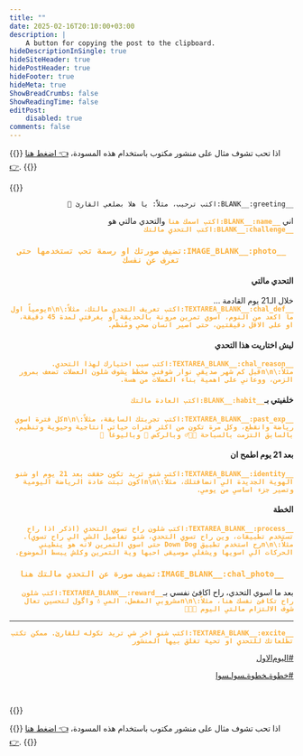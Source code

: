 ```yaml
---
title: ""
date: 2025-02-16T20:10:00+03:00
description: |
    A button for copying the post to the clipboard.
hideDescriptionInSingle: true
hideSiteHeader: true
hidePostHeader: true
hideFooter: true
hideMeta: true
ShowBreadCrumbs: false
ShowReadingTime: false
editPost:
    disabled: true
comments: false
---
```

{{<rtl>}}
اذا تحب تشوف مثال على منشور مكتوب باستخدام هذه المسودة،
<a href="https://mightynetworks.com/app/8/spaces/10808703/posts/80686545" target="_blank" rel="noopener noreferrer">👈 اضغط هنا 👉</a>.
{{</rtl>}}

{{<fillableText id="29dc-day1-post">}}
<p dir="rtl"><code>__BLANK__:greeting:اكتب ترحيب، مثلاًً: يا هلا بضلعي القارئ 👋</code></p>
<p dir="rtl">اني <strong><span style="color:rgb(251, 176, 59);"><code>__BLANK__:name:اكتب اسمك هنا</code></span></strong> والتحدي مالتي هو <strong><span style="color:rgb(251, 176, 59);"><code>__BLANK__:challenge:اكتب التحدي مالتك</code></span></strong></p>
<h3 dir="rtl" style="text-align:center;"><span style="color:rgb(251, 176, 59);"> <code>__IMAGE_BLANK__:photo:تضيف صورتك او رسمة تحب تستخدمها حتى تعرف عن نفسك</code></span></h3>

<h4 dir="rtl">التحدي مالتي</h4>
<p dir="rtl">خلال الـ21 يوم القادمة ...
<br>
<strong><span style="color:rgb(251, 176, 59);"><code>__TEXTAREA_BLANK__:chal_def:اكتب تعريف التحدي مالتك، مثلاً:\n\nيومياً اول ما اكعد من النوم، اسوي تمرين مرونة بالحديقة او بغرفتي لمدة 45 دقيقة، او على الاقل دقيقتين، حتى اصير انسان صحي ومُنظّم.</code></span></strong></p>

<h4 dir="rtl">ليش اختاريت هذا التحدي</h4>
<p dir="rtl">
<strong><span style="color:rgb(251, 176, 59);"><code>__TEXTAREA_BLANK__:chal_reason:اكتب سبب اختيارك لهذا التحدي. مثلاً:\n\nقبل كم شهر صديقي نوار شوفني مخطط يشوف شلون العضلات تضعف بمرور الزمن، ووعاني على اهمية بناء العضلات من هسة.</code></span></strong></p>

<h4 dir="rtl">خلفيتي بـ<strong><span style="color:rgb(251, 176, 59);"><code>__BLANK__:habit:اكتب العادة مالتك</code></span></strong></h4>
<p dir="rtl"><strong><span style="color:rgb(251, 176, 59);"><code>__TEXTAREA_BLANK__:past_exp:اكتب تجربتك السابقة، مثلاً:\n\nكل فترة اسوي رياضة وانقطع، وكل مرة تكون من اكثر فترات حياتي انتاجية وحيوية وتنظيم. بالسابق التزمت بالسباحة 🏊🏼‍♂️ وبالركض 🏃 وباليوغا 🧘</code></span></strong></p>

<h4 dir="rtl">بعد 21 يوم اطمح ان</h4>
<p dir="rtl"><strong><span style="color:rgb(251, 176, 59);"><code>__TEXTAREA_BLANK__:identity:اكتب شنو تريد تكون حققت بعد 21 يوم او شنو الهوية الجديدة الي انضافتلك، مثلاً:\n\nاكون ثبتت عادة الرياضة اليومية وتصير جزء اساسي من يومي.</code></span></strong></p>
<h4 dir="rtl">الخطة</h4>
<p dir="rtl"><strong><span style="color:rgb(251, 176, 59);"><code>__TEXTAREA_BLANK__:process:اكتب شلون راح تسوي التحدي (اذكر اذا راح تستخدم تطبيقات، وين راح تسوي التحدي، شنو تفاصيل الشي الي راح تسوي). مثلاً:\n\nرح استخدم تطبيق Down Dog حتى اسوي التمرين لانه هو ينطيني الحركات الي اسويها ويشغلي موسيقى احبها وية التمرين وكلش يبسط الموضوع.</code></span></strong></p>
<h3 dir="rtl" style="text-align:center;"><span style="color:rgb(251, 176, 59);"><code>__IMAGE_BLANK__:chal_photo:تضيف صورة عن التحدي مالتك هنا</code></span></h3>

<p dir="rtl">بعد ما اسوي التحدي، راح اكافئ نفسي بـ<strong><span style="color:rgb(251, 176, 59);"><code>__TEXTAREA_BLANK__:reward:اكتب شلون راح تكافئ نفسك هنا، مثلاً:\n\nمشروبي المفضل، المي 💧 واگول لتحسين تعال شوف الالتزام مالتي اليوم 💪🏼😂</code></span></strong></p>

<hr>
<p dir="rtl"><span style="color:rgb(251, 176, 59);"><strong><code>__TEXTAREA_BLANK__:excite:اكتب شنو اخر شي تريد تكوله للقارئ. ممكن تكتب تطلعاتك للتحدي او تحية تغلق بيها المنشور</code></strong></span></p>
<p dir="rtl"><a class="navigate mighty-hashtag" href="https://rihla.mn.co/spaces/18558551/search?term=%23%D8%A7%D9%84%D9%8A%D9%88%EF%BB%A1%D8%A7%D9%84%D8%A7%D9%88%D9%84">#اليوﻡالاول</a></p>
<p dir="rtl"><a class="navigate mighty-hashtag" href="https://rihla.mn.co/spaces/18558551/search?term=%23%D8%AE%D8%B7%D9%88%D8%A9%D9%80%D8%AE%D8%B7%D9%88%D8%A9%D9%80%D8%B3%D9%88%D8%A7%D9%80%D8%B3%D9%88%D8%A7">#خطوةـخطوةـسواـسوا</a></p>
<p>&nbsp;</p>
{{</fillableText>}}

{{<rtl>}}
اذا تحب تشوف مثال على منشور مكتوب باستخدام هذه المسودة،
<a href="https://mightynetworks.com/app/8/spaces/10808703/posts/80686545" target="_blank" rel="noopener noreferrer">👈 اضغط هنا 👉</a>.
{{</rtl>}}
